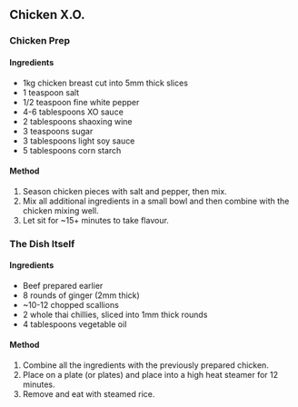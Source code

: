 ## Chicken X.O.

### Chicken Prep

#### Ingredients

* 1kg chicken breast cut into 5mm thick slices
* 1 teaspoon salt
* 1/2 teaspoon fine white pepper
* 4-6 tablespoons XO sauce
* 2 tablespoons shaoxing wine
* 3 teaspoons sugar
* 3 tablespoons light soy sauce
* 5 tablespoons corn starch

#### Method

1. Season chicken pieces with salt and pepper, then mix.
1. Mix all additional ingredients in a small bowl and then combine with the chicken mixing well.
1. Let sit for ~15+ minutes to take flavour.


### The Dish Itself

#### Ingredients

* Beef prepared earlier
* 8 rounds of ginger (2mm thick)
* ~10-12 chopped scallions
* 2 whole thai chillies, sliced into 1mm thick rounds
* 4 tablespoons vegetable oil

#### Method

1. Combine all the ingredients with the previously prepared chicken.
1. Place on a plate (or plates) and place into a high heat steamer for 12 minutes.
1. Remove and eat with steamed rice.
